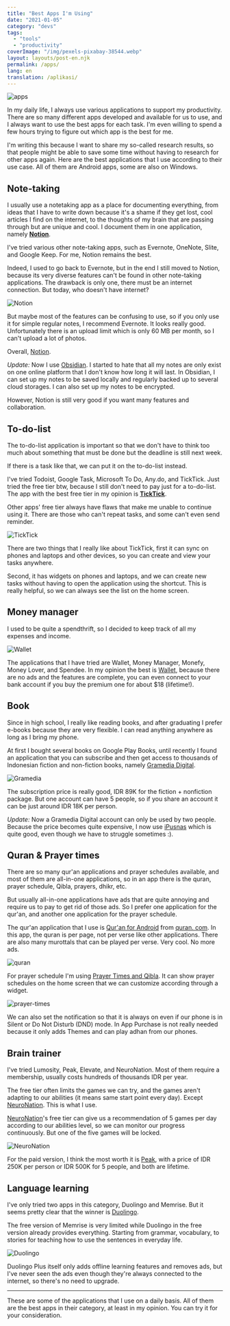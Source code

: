 ```yaml
---
title: "Best Apps I'm Using"
date: "2021-01-05"
category: "devs"
tags:
  - "tools"
  - "productivity"
coverImage: "/img/pexels-pixabay-38544.webp"
layout: layouts/post-en.njk
permalink: /apps/
lang: en
translation: /aplikasi/
---
```


![apps](/img/pexels-pixabay-38544.webp)

In my daily life, I always use various applications to support my productivity. There are so many different apps developed and available for us to use, and I always want to use the best apps for each task. I'm even willing to spend a few hours trying to figure out which app is the best for me.

I'm writing this because I want to share my so-called research results, so that people might be able to save some time without having to research for other apps again. Here are the best applications that I use according to their use case. All of them are Android apps, some are also on Windows.

## Note-taking

I usually use a notetaking app as a place for documenting everything, from ideas that I have to write down because it's a shame if they get lost, cool articles I find on the internet, to the thoughts of my brain that are passing through but are unique and cool. I document them in one application, namely **[Notion](https://play.google.com/store/apps/details?id=notion.id&hl=en&gl=US)**.

I've tried various other note-taking apps, such as Evernote, OneNote, Slite, and Google Keep. For me, Notion remains the best.

Indeed, I used to go back to Evernote, but in the end I still moved to Notion, because its very diverse features can't be found in other note-taking applications. The drawback is only one, there must be an internet connection. But today, who doesn't have internet?

![Notion](/img/notion.webp)

But maybe most of the features can be confusing to use, so if you only use it for simple regular notes, I recommend Evernote. It looks really good. Unfortunately there is an upload limit which is only 60 MB per month, so I can't upload a lot of photos.

Overall, [Notion](https://play.google.com/store/apps/details?id=notion.id&hl=en&gl=US).

_Update:_ Now I use [Obsidian](https://obsidian.md/). I started to hate that all my notes are only exist on one online platform that I don't know how long it will last. In Obsidian, I can set up my notes to be saved locally and regularly backed up to several cloud storages. I can also set up my notes to be encrypted.

However, Notion is still very good if you want many features and collaboration.

## To-do-list

The to-do-list application is important so that we don't have to think too much about something that must be done but the deadline is still next week.

If there is a task like that, we can put it on the to-do-list instead.

I've tried Todoist, Google Task, Microsoft To Do, Any.do, and TickTick. Just tried the free tier btw, because I still don't need to pay just for a to-do-list. The app with the best free tier in my opinion is **[TickTick](https://play.google.com/store/apps/details?id=notion.id&hl=en&gl=US)**.

Other apps' free tier always have flaws that make me unable to continue using it. There are those who can't repeat tasks, and some can't even send reminder.

![TickTick](/img/tick.webp)

There are two things that I really like about TickTick, first it can sync on phones and laptops and other devices, so you can create and view your tasks anywhere.

Second, it has widgets on phones and laptops, and we can create new tasks without having to open the application using the shortcut. This is really helpful, so we can always see the list on the home screen.

## Money manager

I used to be quite a spendthrift, so I decided to keep track of all my expenses and income.

![Wallet](/img/wallet.webp)

The applications that I have tried are Wallet, Money Manager, Monefy, Money Lover, and Spendee. In my opinion the best is [Wallet](https://play.google.com/store/apps/details?id=com.droid4you.application.wallet&hl=en&gl=US), because there are no ads and the features are complete, you can even connect to your bank account if you buy the premium one for about $18 (lifetime!).

## Book

Since in high school, I really like reading books, and after graduating I prefer e-books because they are very flexible. I can read anything anywhere as long as I bring my phone.

At first I bought several books on Google Play Books, until recently I found an application that you can subscribe and then get access to thousands of Indonesian fiction and non-fiction books, namely [Gramedia Digital](https://play.google.com/store/apps/details?id=com.droid4you.application.wallet&hl=en&gl=US).

![Gramedia](/img/gramed.webp)

The subscription price is really good, IDR 89K for the fiction + nonfiction package. But one account can have 5 people, so if you share an account it can be just around IDR 18K per person.

_Update:_ Now a Gramedia Digital account can only be used by two people. Because the price becomes quite expensive, I now use [iPusnas](https://play.google.com/store/apps/details?id=mam.reader.ipusnas&hl=en_US&gl=US) which is quite good, even though we have to struggle sometimes :).

## Quran & Prayer times

There are so many qur'an applications and prayer schedules available, and most of them are all-in-one applications, so in an app there is the quran, prayer schedule, Qibla, prayers, dhikr, etc.

But usually all-in-one applications have ads that are quite annoying and require us to pay to get rid of those ads. So I prefer one application for the qur'an, and another one application for the prayer schedule.

The qur'an application that I use is [Qur'an for Android](https://play.google.com/store/apps/details?id=com.quran.labs.androidquran&hl=en&gl=US) from [quran. com](https://quran.com). In this app, the quran is per page, not per verse like other applications. There are also many murottals that can be played per verse. Very cool. No more ads.

![quran](https://mufidu.files.wordpress.com/2021/05/fd869-image.png)

For prayer schedule I'm using [Prayer Times and Qibla](https://play.google.com/store/apps/details?id=com.reworewo.prayertimes&hl=en&gl=US). It can show prayer schedules on the home screen that we can customize according through a widget.

![prayer-times](https://mufidu.files.wordpress.com/2021/05/26fd8-image.png)

We can also set the notification so that it is always on even if our phone is in Silent or Do Not Disturb (DND) mode. In App Purchase is not really needed because it only adds Themes and can play adhan from our phones.

## Brain trainer

I've tried Lumosity, Peak, Elevate, and NeuroNation. Most of them require a membership, usually costs hundreds of thousands IDR per year.

The free tier often limits the games we can try, and the games aren't adapting to our abilities (it means same start point every day). Except [NeuroNation](https://play.google.com/store/apps/details?id=air.nn.mobile.app.main&hl=en&gl=US). This is what I use.

[NeuroNation](https://play.google.com/store/apps/details?id=air.nn.mobile.app.main&hl=en&gl=US)'s free tier can give us a recommendation of 5 games per day according to our abilities level, so we can monitor our progress continuously. But one of the five games will be locked.

![NeuroNation](/img/neuronation.webp)

For the paid version, I think the most worth it is [Peak](https://play.google.com/store/apps/details?id=com.brainbow.peak.app&hl=en&gl=US), with a price of IDR 250K per person or IDR 500K for 5 people, and both are lifetime.

## Language learning

I've only tried two apps in this category, Duolingo and Memrise. But it seems pretty clear that the winner is [Duolingo](https://play.google.com/store/apps/details?id=com.duolingo&hl=en&gl=US).

The free version of Memrise is very limited while Duolingo in the free version already provides everything. Starting from grammar, vocabulary, to stories for teaching how to use the sentences in everyday life.

![Duolingo](/img/duolingo.webp)

Duolingo Plus itself only adds offline learning features and removes ads, but I've never seen the ads even though they're always connected to the internet, so there's no need to upgrade.

---

These are some of the applications that I use on a daily basis. All of them are the best apps in their category, at least in my opinion. You can try it for your consideration.
